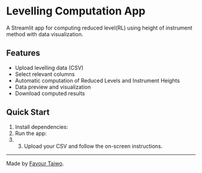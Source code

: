 # Levelling Computation App

A Streamlit app for computing reduced level(RL) using height of instrument method with data visualization.

## Features
- Upload levelling data (CSV)
- Select relevant columns
- Automatic computation of Reduced Levels and Instrument Heights
- Data preview and visualization
- Download computed results

## Quick Start
1. Install dependencies:
2.  Run the app:
3.  3. Upload your CSV and follow the on-screen instructions.

---

Made by [Favour Taiwo](https://github.com/favtai).
